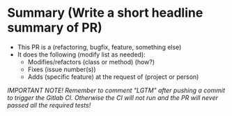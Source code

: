 # Summary (Write a short headline summary of PR)

- This PR is a (refactoring, bugfix, feature, something else)
- It does the following (modify list as needed):
  - Modifies/refactors (class or method) (how?)
  - Fixes (issue number(s))
  - Adds (specific feature) at the request of (project or person)

*IMPORTANT NOTE! Remember to comment "LGTM" after pushing a commit to trigger the Gitlab CI. 
Otherwise the CI will not run and the PR will never passed all the required tests!*

